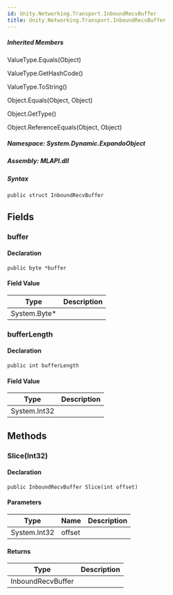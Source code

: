 ```yaml
---  
id: Unity.Networking.Transport.InboundRecvBuffer  
title: Unity.Networking.Transport.InboundRecvBuffer  
---
```


<div class="markdown level0 summary">

</div>

<div class="markdown level0 conceptual">

</div>

<div class="inheritedMembers">

##### Inherited Members

<div>

ValueType.Equals(Object)

</div>

<div>

ValueType.GetHashCode()

</div>

<div>

ValueType.ToString()

</div>

<div>

Object.Equals(Object, Object)

</div>

<div>

Object.GetType()

</div>

<div>

Object.ReferenceEquals(Object, Object)

</div>

</div>

##### **Namespace**: System.Dynamic.ExpandoObject

##### **Assembly**: MLAPI.dll

##### Syntax

    public struct InboundRecvBuffer

## Fields

### buffer

<div class="markdown level1 summary">

</div>

<div class="markdown level1 conceptual">

</div>

#### Declaration

    public byte *buffer

#### Field Value

| Type          | Description |
|---------------|-------------|
| System.Byte\* |             |

### bufferLength

<div class="markdown level1 summary">

</div>

<div class="markdown level1 conceptual">

</div>

#### Declaration

    public int bufferLength

#### Field Value

| Type         | Description |
|--------------|-------------|
| System.Int32 |             |

## Methods 

### Slice(Int32)

<div class="markdown level1 summary">

</div>

<div class="markdown level1 conceptual">

</div>

#### Declaration

    public InboundRecvBuffer Slice(int offset)

#### Parameters

| Type         | Name   | Description |
|--------------|--------|-------------|
| System.Int32 | offset |             |

#### Returns

| Type              | Description |
|-------------------|-------------|
| InboundRecvBuffer |             |
